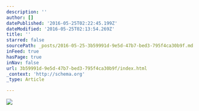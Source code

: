 ```yaml
---
description: ''
author: []
datePublished: '2016-05-25T02:22:45.199Z'
dateModified: '2016-05-25T02:13:54.269Z'
title: ''
starred: false
sourcePath: _posts/2016-05-25-3b59991d-9e5d-47b7-bed3-795f4ca30b9f.md
inFeed: true
hasPage: true
inNav: false
url: 3b59991d-9e5d-47b7-bed3-795f4ca30b9f/index.html
_context: 'http://schema.org'
_type: Article

---
```

![](https://the-grid-user-content.s3-us-west-2.amazonaws.com/671539f1-4161-4610-b147-6ac38c8518c3.jpg)